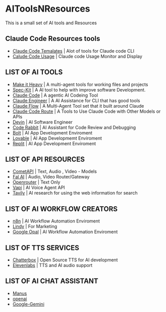 # AIToolsNResources
This is a small set of AI tools and Resources 

## Claude Code Resources tools 
  - [Claude Code Temalates](https://github.com/davila7/claude-code-templates)  | Alot of tools for Claude code CLI
  - [Calude Code Usage](https://ccusage.com/guide/installation) | Claude code Usage Monitor and Display 

## LIST OF AI TOOLS 


- [Make it Heavy](https://github.com/Doriandarko/make-it-heavy)          | A multi-agent tools for working files and projects
- [Spec-Kit](https://github.com/github/spec-kit)                         | A AI tool to help with improve software Development.
- [Claude Code](https://github.com/anthropics/claude-code)               | A agentic AI Codeing Tool
- [Claude Engineer](https://github.com/Doriandarko/claude-engineer)      | A AI Assistance for CLI that has good tools
- [Claude Flow](https://github.com/ruvnet/claude-flow) | A Multi-Agent Tool set that it built around Claude
- [Claude Code Route](https://github.com/musistudio/claude-code-router)  | A Tools to Use Claude Code with Other Models or APIs
- [Devin](https://devin.ai/)  | AI Software Engineer
- [Code Rabbit](https://www.coderabbit.ai/) | AI Assistant for Code Review and Debugging 
- [Bolt](https://bolt.new/)  |  AI App Development Enviroment
- [Lovable](https://lovable.dev/) | AI App Developmemt Enviroment
- [Replit](https://replit.com/) | AI App Development Enviroment


## LIST OF API RESOURCES 

- [CometAPI](https://www.cometapi.com/)           | Text, Audio , Video - Models
- [Fal AI](https://fal.ai/)                       | Audio, Video Router/Gateway
- [Openrouter](https://openrouter.ai/)            | Text Only
- [Vapi](https://vapi.ai/)             | AI Voice Agent API
- [Tavily](https://www.tavily.com/)    | AI research for using the web information for search

## LIST OF AI WORKFLOW CREATORS
- [n8n](https://n8n.io/)  | AI Workflow Automation Enviroment 
- [Lindy](https://www.lindy.ai/)   | For Marketing
- [Google Opal](https://opal.withgoogle.com/) | AI Workflow Automation Enviroment

## LIST OF TTS SERVICES 
- [Chatterbox](https://github.com/resemble-ai/chatterbox) | Open Source TTS for AI development
- [Elevenlabs](https://elevenlabs.io/) | TTS and AI audio support 

## LIST OF AI CHAT ASSISTANT
- [Manus](https://manus.im/)
- [openai](https://openai.com)
- [Google-Gemini](https://gemini.google.com/app)
